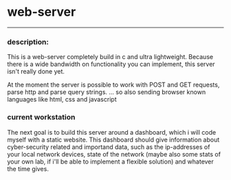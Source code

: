 # web-server

---

### description:
This is a web-server completely build in c and ultra lightweight.
Because there is a wide bandwidth on functionality you can implement, this server isn't really done yet.

At the moment the server is possible to work with POST and GET requests, parse http and parse query strings.
... so also sending browser known languages like html, css and javascript

### current workstation
The next goal is to build this server around a dashboard, which i will code myself with a static website.
This dashboard should give information about cyber-security related and importand data, such as the ip-addresses
of your local network devices, state of the network (maybe also some stats of your own lab, if i'll be able to implement a flexible solution)
and whatever the time gives.
